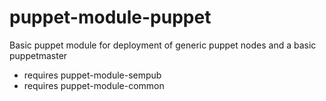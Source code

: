 puppet-module-puppet
====================

Basic puppet module for deployment of generic puppet nodes and 
a basic puppetmaster

* requires puppet-module-sempub
* requires puppet-module-common


